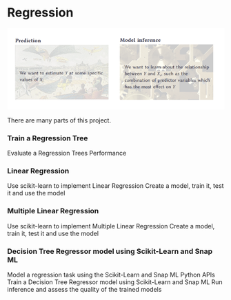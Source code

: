 # Regression
![](https://github.com/fahadmhd/Linear-and-Multiple-Regression-and-with-Snap-ML/blob/main/regression.png)

There are many parts of this project. 

### Train a Regression Tree
Evaluate a Regression Trees Performance

### Linear Regression
Use scikit-learn to implement Linear Regression
Create a model, train it, test it and use the model

### Multiple Linear Regression
Use scikit-learn to implement Multiple Linear Regression
Create a model, train it, test it and use the model

### Decision Tree Regressor model using Scikit-Learn and Snap ML
Model a regression task using the Scikit-Learn and Snap ML Python APIs
Train a Decision Tree Regressor model using Scikit-Learn and Snap ML
Run inference and assess the quality of the trained models



